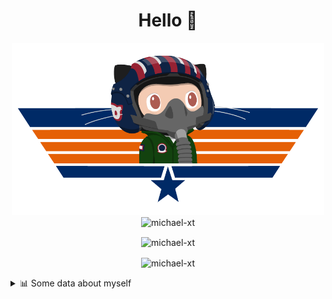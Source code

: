 <h1 align="center">Hello 👋</h1>


<p align="center"><img src="https://raw.githubusercontent.com/Michael-xT/Michael-xT/main/.github/topguntocat.png" width=500>
 <br>
<img src="https://komarev.com/ghpvc/?username=michael-xt&style=for-the-badge" alt="michael-xt" /> 
</p>

<p align="center"><img align="center" src="https://github-readme-stats.vercel.app/api/top-langs/?username=michael-xt&layout=compact&theme=dark&show_icons=true" alt="michael-xt" /></p>
<p align="center"><img align="center" src="https://github-readme-stats.vercel.app/api?username=michael-xt&show_icons=true&theme=dark&show_icons=true" alt="michael-xt" /></p>

<details align="left"><summary>📊 Some data about myself</summary>
<p>

<!--START_SECTION:waka-->
![Code Time](http://img.shields.io/badge/Code%20Time-606%20hrs%2047%20mins-blue)

**🐱 My GitHub Data** 

> 🏆 0 Contributions in the Year 2023
 > 
> 📦 16.7 MB Used in GitHub's Storage 
 > 
> 🚫 Not Opted to Hire
 > 
> 📜 10 Public Repositories 
 > 
> 🔑 29 Private Repositories  
 > 
**I'm a Night 🦉** 

```text
🌞 Morning       42 commits       ██████░░░░░░░░░░░░░░░░░░░   26.42 % 
🌆 Daytime       33 commits       █████░░░░░░░░░░░░░░░░░░░░   20.75 % 
🌃 Evening       82 commits       █████████████░░░░░░░░░░░░   51.57 % 
🌙 Night          2 commits       ░░░░░░░░░░░░░░░░░░░░░░░░░   01.26 % 

```
📅 **I'm Most Productive on Thursday** 

```text
Monday          17 commits       ██░░░░░░░░░░░░░░░░░░░░░░░   10.69 % 
Tuesday         25 commits       ████░░░░░░░░░░░░░░░░░░░░░   15.72 % 
Wednesday       28 commits       ████░░░░░░░░░░░░░░░░░░░░░   17.61 % 
Thursday        51 commits       ████████░░░░░░░░░░░░░░░░░   32.08 % 
Friday           5 commits       ░░░░░░░░░░░░░░░░░░░░░░░░░   03.14 % 
Saturday        26 commits       ████░░░░░░░░░░░░░░░░░░░░░   16.35 % 
Sunday           7 commits       █░░░░░░░░░░░░░░░░░░░░░░░░   04.40 % 

```


📊 **This Week I Spent My Time On** 

```text
🔥 Editors: 
VS Code                  19 hrs 19 mins      ███████████████████████░░   94.06 % 
Visual Studio            1 hr 13 mins        █░░░░░░░░░░░░░░░░░░░░░░░░   05.94 % 

💻 Operating System: 
Windows                  20 hrs 32 mins      █████████████████████████   100.00 % 

```

**I Mostly Code in JavaScript** 

```text
JavaScript               10 repos            ██████░░░░░░░░░░░░░░░░░░░   27.03 % 
Java                     9 repos             ██████░░░░░░░░░░░░░░░░░░░   24.32 % 
C#                       4 repos             ██░░░░░░░░░░░░░░░░░░░░░░░   10.81 % 
Vue                      3 repos             ██░░░░░░░░░░░░░░░░░░░░░░░   08.11 % 
HTML                     2 repos             █░░░░░░░░░░░░░░░░░░░░░░░░   05.41 % 

```


**Timeline**

![Chart not found](https://raw.githubusercontent.com/Michael-xT/Michael-xT/main/charts/bar_graph.png) 


 Last Updated on 08/02/2023 01:55:40 UTC
<!--END_SECTION:waka-->
</p>
